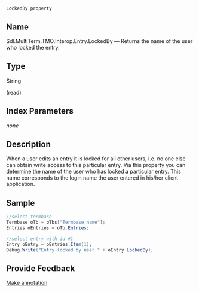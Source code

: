 

# 
    LockedBy property



## Name

Sdl.MultiTerm.TMO.Interop.Entry.LockedBy —          Returns the name of the user who locked the entry.



## Type

String

(read)



## Index Parameters
*none*


## Description



When a user edits an entry it is locked for all other users, i.e. no one else can obtain write access to this particular entry. Via this property you can determine the name of the user who has locked a particular entry. This name corresponds to the login name the user entered in his/her client application.



## Sample


```cs
//select termbase
Termbase oTb = oTbs["Termbase name"];
Entries oEntries = oTb.Entries;

//select entry with id #1 
Entry oEntry = oEntries.Item(1);
Debug.Write("Entry locked by user " + oEntry.LockedBy);
```



## Provide Feedback

[Make annotation](mailto:sdk-feedback@sdl.com&amp;subject=Reference%20for%20Sdl.MultiTerm.TMO.Interop.Entry.LockedBy)

